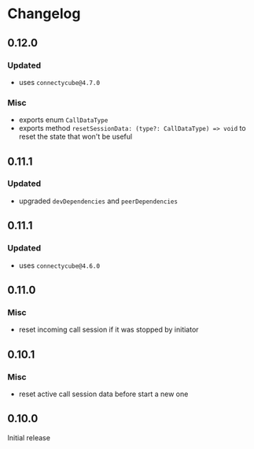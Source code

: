 # Changelog

## 0.12.0

### Updated

- uses `connectycube@4.7.0`

### Misc

- exports enum `CallDataType`
- exports method `resetSessionData: (type?: CallDataType) => void` to reset the state that won't be useful

## 0.11.1

### Updated

- upgraded `devDependencies` and `peerDependencies`

## 0.11.1

### Updated

- uses `connectycube@4.6.0`

## 0.11.0

### Misc

- reset incoming call session if it was stopped by initiator

## 0.10.1

### Misc

- reset active call session data before start a new one

## 0.10.0

Initial release
